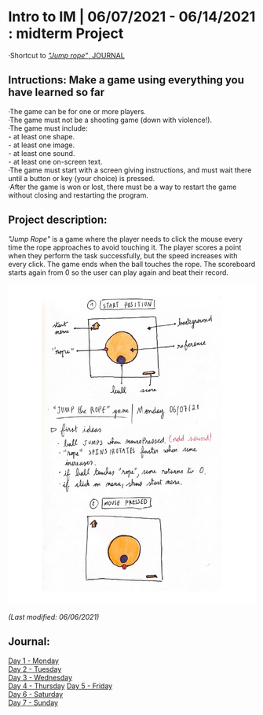 # Intro to IM | 06/07/2021 - 06/14/2021  : midterm Project
 
·Shortcut to [_"Jump rope"_, JOURNAL](#Journal)

## Intructions: Make a game using everything you have learned so far

  ·The game can be for one or more players.  
  ·The game must not be a shooting game (down with violence!).  
  ·The game must include:  
     - at least one shape.  
     - at least one image.  
     - at least one sound.  
     - at least one on-screen text.  
  ·The game must start with a screen giving instructions, and must wait there until a button or key (your choice) is pressed.  
  ·After the game is won or lost, there must be a way to restart the game without closing and restarting the program.  

## Project description:

_"Jump Rope"_ is a game where the player needs to click the mouse every time the rope approaches to avoid touching it. The player scores a point when they perform the task successfully, but the speed increases with every click. The game ends when the ball touches the rope. The scoreboard starts again from 0 so the user can play again and beat their record.

<img src="concept.jpg" width="800" />

_(Last modified: 06/06/2021)_

## Journal:

[Day 1 - Monday](day1/Monday07.md)  
[Day 2 - Tuesday](day2/Tuesday08.md)  
[Day 3 - Wednesday](day3/Wednesday09.md)  
[Day 4 - Thursday](day4/Thursday10.md) 
[Day 5 - Friday](day5/Friday11.md)  
[Day 6 - Saturday](day6/Saturday12.md)  
[Day 7 - Sunday](day7/Sunday13.md)  


